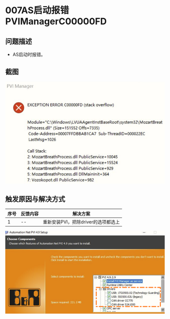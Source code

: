 # 007AS启动报错PVIManagerC00000FD
## 问题描述
- AS启动时报错。
## 截图
![Img](./FILES/007AS启动报错PVIManagerC00000FD.md/img-20220713155636.png)



## 触发原因与解决方式
| 序号 | 反馈内容 | 解决方案 |
| -- | -- | -- |
| 1 | -- | 重新安装PVI，把除driver的选项都选上 |

![Img](./FILES/007AS启动报错PVIManagerC00000FD.md/img-20220713155716.png)
